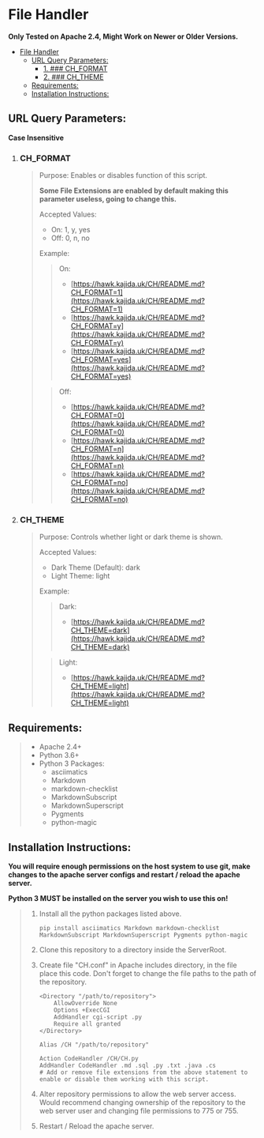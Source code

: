 # File Handler

**Only Tested on Apache 2.4, Might Work on Newer or Older Versions.**

- [File Handler](#file-handler)
    - [URL Query Parameters:](#url-query-parameters)
        - [1. ### CH_FORMAT](#1--ch_format)
        - [2. ### CH_THEME](#2--ch_theme)
    - [Requirements:](#requirements)
    - [Installation Instructions:](#installation-instructions)

## URL Query Parameters:

**Case Insensitive**

1.  ### CH_FORMAT

    > Purpose: Enables or disables function of this script.
    >
    > **Some File Extensions are enabled by default making this parameter useless, going to change this.**
    >
    > Accepted Values:
    >
    > -   On: 1, y, yes
    > -   Off: 0, n, no
    >
    > Example:
    >
    > > On:
    > >
    > > -   [https://hawk.kajida.uk/CH/README.md?CH_FORMAT=1](https://hawk.kajida.uk/CH/README.md?CH_FORMAT=1)
    > > -   [https://hawk.kajida.uk/CH/README.md?CH_FORMAT=y](https://hawk.kajida.uk/CH/README.md?CH_FORMAT=y)
    > > -   [https://hawk.kajida.uk/CH/README.md?CH_FORMAT=yes](https://hawk.kajida.uk/CH/README.md?CH_FORMAT=yes)
    >
    > > Off:
    > >
    > > -   [https://hawk.kajida.uk/CH/README.md?CH_FORMAT=0](https://hawk.kajida.uk/CH/README.md?CH_FORMAT=0)
    > > -   [https://hawk.kajida.uk/CH/README.md?CH_FORMAT=n](https://hawk.kajida.uk/CH/README.md?CH_FORMAT=n)
    > > -   [https://hawk.kajida.uk/CH/README.md?CH_FORMAT=no](https://hawk.kajida.uk/CH/README.md?CH_FORMAT=no)

2.  ### CH_THEME

    > Purpose: Controls whether light or dark theme is shown.
    >
    > Accepted Values:
    >
    > -   Dark Theme (Default): dark
    > -   Light Theme: light
    >
    > Example:
    >
    > > Dark:
    > >
    > > -   [https://hawk.kajida.uk/CH/README.md?CH_THEME=dark](https://hawk.kajida.uk/CH/README.md?CH_THEME=dark)
    >
    > > Light:
    > >
    > > -   [https://hawk.kajida.uk/CH/README.md?CH_THEME=light](https://hawk.kajida.uk/CH/README.md?CH_THEME=light)

## Requirements:

> -   Apache 2.4+
> -   Python 3.6+
> -   Python 3 Packages:
>     -   asciimatics
>     -   Markdown
>     -   markdown-checklist
>     -   MarkdownSubscript
>     -   MarkdownSuperscript
>     -   Pygments
>     -   python-magic

## Installation Instructions:

**You will require enough permissions on the host system to use git, make changes to the apache server configs and restart / reload the apache server.**

**Python 3 MUST be installed on the server you wish to use this on!**

> 1.  Install all the python packages listed above.
>
>         pip install asciimatics Markdown markdown-checklist MarkdownSubscript MarkdownSuperscript Pygments python-magic
>
> 2.  Clone this repository to a directory inside the ServerRoot.
> 3.  Create file "CH.conf" in Apache includes directory, in the file place this code. Don't forget to change the file paths to the path of the repository.
>
>         <Directory "/path/to/repository">
>             AllowOverride None
>             Options +ExecCGI
>             AddHandler cgi-script .py
>             Require all granted
>         </Directory>
>
>         Alias /CH "/path/to/repository"
>
>         Action CodeHandler /CH/CH.py
>         AddHandler CodeHandler .md .sql .py .txt .java .cs
>         # Add or remove file extensions from the above statement to enable or disable them working with this script.
>
> 4.  Alter repository permissions to allow the web server access. Would recommend changing ownership of the repository to the web server user and changing file permissions to 775 or 755.
> 5.  Restart / Reload the apache server.
